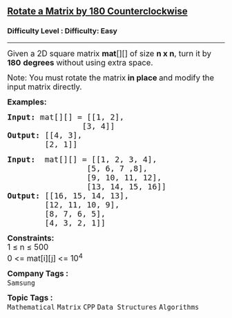 <h2><a href="https://www.geeksforgeeks.org/problems/c-matrix-rotation-by-180-degree0745/1?page=1&company=Samsung&difficulty=Easy,Medium&status=unsolved&sortBy=accuracy">Rotate a Matrix by 180 Counterclockwise</a></h2><h3>Difficulty Level : Difficulty: Easy</h3><hr><div class="problems_problem_content__Xm_eO"><p><span style="font-size: 18px;">Given a 2D square matrix <strong>mat</strong>[][] of size <strong>n x n</strong>, turn it by <strong>180</strong> <strong>degrees</strong> without using extra space.</span></p>
<p><span style="font-size: 18px;">Note:&nbsp;</span><span style="font-size: 18px;">You must rotate the matrix<strong> in place </strong>and</span><span style="font-size: 18px;">&nbsp;modify the input matrix directly.</span></p>
<p><span style="font-size: 18px;"><strong>Examples:</strong></span></p>
<pre><span style="font-size: 18px;"><strong>Input: </strong>mat[][] =<strong> </strong>[[1, 2],
                [3, 4]]
<strong>Output: </strong>[[4, 3], 
        [2, 1]]</span></pre>
<pre><span style="font-size: 18px;"><strong>Input: </strong> mat[][] = [[1, 2, 3, 4], 
                 [5, 6, 7 ,8], 
                 [9, 10, 11, 12],
                 [13, 14, 15, 16]]
<strong>Output: </strong>[[16, 15, 14, 13], 
        [12, 11, 10, 9], 
        [8, 7, 6, 5], 
        [4, 3, 2, 1]]</span>
</pre>
<p><span style="font-size: 18px;"><strong>Constraints:</strong><br>1 ≤ n ≤ 500<br>0 &lt;= mat[i][j] &lt;= 10<sup>4</sup></span></p></div><p><span style=font-size:18px><strong>Company Tags : </strong><br><code>Samsung</code>&nbsp;<br><p><span style=font-size:18px><strong>Topic Tags : </strong><br><code>Mathematical</code>&nbsp;<code>Matrix</code>&nbsp;<code>CPP</code>&nbsp;<code>Data Structures</code>&nbsp;<code>Algorithms</code>&nbsp;